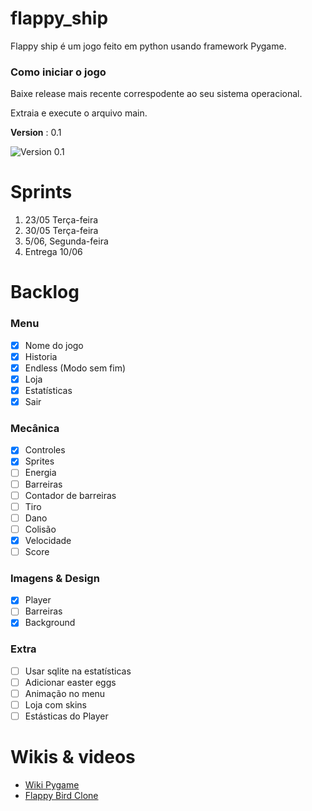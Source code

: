 # flappy_ship
Flappy ship é um jogo feito em python usando framework Pygame.

### Como iniciar o jogo
Baixe release mais recente correspodente ao seu sistema operacional.

Extraia e execute o arquivo main.

**Version** : 0.1

![Version 0.1](screenshots/printgame.png)

# Sprints
1. 23/05 Terça-feira
2. 30/05 Terça-feira
3. 5/06, Segunda-feira
5. Entrega 10/06

# Backlog
### Menu
- [x] Nome do jogo
- [x] Historia
- [x] Endless (Modo sem fim) 
- [x] Loja
- [x] Estatísticas
- [x] Sair
### Mecânica
- [x] Controles
- [x] Sprites
- [ ] Energia
- [ ] Barreiras
- [ ] Contador de barreiras
- [ ] Tiro
- [ ] Dano
- [ ] Colisão
- [x] Velocidade
- [ ] Score
### Imagens & Design
- [x] Player
- [ ] Barreiras
- [x] Background
### Extra
- [ ] Usar sqlite na estatísticas
- [ ] Adicionar easter eggs
- [ ] Animação no menu
- [ ] Loja com skins
- [ ] Estásticas do Player

# Wikis & videos
* [Wiki Pygame](https://pygame.readthedocs.io/en/latest/1_intro/intro.html)
* [Flappy Bird Clone](https://youtu.be/VUFvY349ess)

